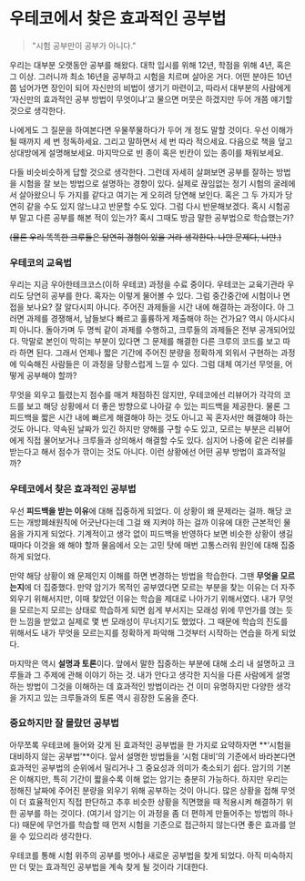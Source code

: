 # 우테코에서 찾은 효과적인 공부법



> "시험 공부만이 공부가 아니다."



우리는 대부분 오랫동안 공부를 해왔다. 대학 입시를 위해 12년, 학점을 위해 4년, 혹은 그 이상. 그러니까 최소 16년을 공부하고 시험을 치르며 살아온 거다. 어떤 분야든 10년쯤 넘어가면 장인이 되어 자신만의 비법이 생기기 마련이고, 따라서 대부분의 사람에게 ‘자신만의 효과적인 공부 방법이 무엇이냐’고 물으면 머뭇은 하겠지만 두어 개쯤 얘기할 것으로 생각한다.

 나에게도 그 질문을 하여본다면 우물쭈물하다가 두어 개 정도 말할 것이다. 우선 이해가 될 때까지 세 번 정독하세요. 그리고 말하면서 세 번 따라 적으세요. 다음으로 책을 덮고 상대방에게 설명해보세요. 마지막으로 빈 종이 혹은 빈칸이 있는 종이를 채워보세요.

 다들 비슷비슷하게 답할 것으로 생각한다. 그런데 자세히 살펴보면 공부를 잘하는 방법을 시험을 잘 보는 방법으로 설명하는 경향이 있다. 실제로 끊임없는 정기 시험의 굴레에서 살아왔으니 두 가지를 같다고 여기는 게 오히려 당연해 보인다. 혹은 그 두 가지가 당연히 같을 수도 있지 않느냐고 반문할 수도 있다. 그럼 다시 반문해보겠다. 혹시 시험공부 말고 다른 공부를 해본 적이 있는가? 혹시 그때도 방금 말한 공부법으로 학습했는가? 

~~(물론 우리 똑똑한 크루들은 당연히 경험이 있을 거라 생각한다. 나만 문제다, 나만.)~~



### 우테코의 교육법



 우리는 지금 우아한테크코스(이하 우테코) 과정을 수료 중이다. 우테코는 교육기관라 우리도 당연히 공부를 한다. 혹자는 이렇게 물어볼 수 있다. 그럼 중간중간에 시험이나 면접을 보나요? 잘 알다시피 아니다. 주어진 과제들을 시간 내에 해결하는 과정이다. 아 그러면 과제를 경쟁해서, 남들보다 빠르고 훌륭하게 제출해야 하는 건가요? 역시 아시다시피 아니다. 돌아가며 두 명씩 같이 과제를 수행하고, 크루들의 과제들은 전부 공개되어있다. 막말로 본인이 막히는 부분이 있다면 그 문제를 해결한 다른 크루의 코드를 보고 따라 하면 된다. 그래서 언제나 짧은 기간에 주어진 분량을 정확하게 외워서 구현하는 과정에 익숙해진 사람들은 이 과정을 당황스럽게 느낄 수 있다. 그럼 대체 여기선 무엇을, 어떻게 공부해야 할까?

 무엇을 외우고 틀렸는지 점수를 매겨 채점하진 않지만, 우테코에선 리뷰어가 각각의 코드를 보고 해당 상황에서 더 좋은 방향으로 나아갈 수 있는 피드백을 제공한다. 물론 그 피드백을 짧은 시간 내에 빠르게 해결해야 하는 것도 아니고 꼭 혼자서만 해결해야 하는 것도 아니다. 약속된 날짜가 있긴 하지만 양해를 구할 수도 있고, 모르는 부분은 리뷰어에게 직접 물어보거나 크루들과 상의해서 해결할 수도 있다. 심지어 나중에 같은 리뷰를 받는다고 해서 점수가 깎이는 것도 아니다. 이런 상황에선 어떤 공부 방법이 효과적일까?



### 우테코에서 찾은 효과적인 공부법



 우선 **피드백을 받는 이유**에 대해 집중하게 되었다. 이 상황이 왜 문제라는 걸까. 해당 코드는 개방폐쇄원칙에 어긋난다는데 그걸 왜 지켜야 하는 걸까 이유에 대한 근본적인 물음을 가지게 되었다. 기계적이고 생각 없이 피드백을 반영하다 보면 비슷한 상황이 생길 때마다 이것을 왜 해야 할까 물음에서 오는 고민 탓에 매번 고통스러워 원인에 대해 집중하게 되었다. 

만약 해당 상황이 왜 문제인지 이해를 하면 변경하는 방법을 학습한다. 그땐 **무엇을 모르는지**에 더 집중했다. 만약 암기가 목적인 공부였다면 모르는 부분을 찾는 이유는 더 자주 외우기 위해서지만, 이때 찾았던 이유는 학습을 제대로 나아가기 위해서였다. 내가 무엇을 모르는지 모르는 상태로 학습하게 되면 쉽게 부서지는 모래성 위에 무언가를 얹는 듯한 느낌을 받았고 실제로 몇 번 모래성이 무너지기도 했었다. 그 때문에 학습의 진도를 위해서도 내가 무엇을 모르는지를 정확하게 파악해 그것부터 시작하는 연습을 하게 되었다.

 마지막은 역시 **설명과 토론**이다. 앞에서 말한 집중하는 부분에 대해 소리 내 설명하고 크루들과 그 주제에 관해 이야기 하는 것. 내가 안다고 생각한 지식을 다른 사람에게 설명하는 방법이 그것을 이해하는 데 효과적인 방법이라는 건 이미 유명하지만 다양한 생각을 가지고 있는 크루들과의 토론 역시 굉장한 도움을 준다.



### 중요하지만 잘 몰랐던 공부법



  아무쪼록 우테코에 들어와 갖게 된 효과적인 공부법을 한 가지로 요약하자면 **‘시험을 대비하지 않는 공부법’**이다. 앞서 설명한 방법들을 ‘시험 대비’의 기준에서 바라본다면 효과적인 공부법의 순위에서 밀리거나 그 중요성과 의미가 축소되기 쉽다. 암기의 기본은 이해지만, 특히 기간이 짧을수록 이해 없는 암기는 충분히 가능하다. 하지만 우리는 정해진 날짜에 주어진 분량을 외우기 위해 공부하는 것이 아니다. 많은 상황을 접해 무엇이 더 효율적인지 직접 판단하고 추후 비슷한 상황을 직면했을 때 적용시켜 해결하기 위한 공부를 하는 것이다. (여기서 암기는 이 과정을 좀 더 편하게 만들어주는 방법의 하나다) 때문에 무언가를 학습할 때 먼저 시험을 기준으로 접근하지 않는다면 좋은 효과를 얻을 수 있으리라 생각한다.



우테코를 통해 시험 위주의 공부를 벗어나 새로운 공부법을 찾게 되었다. 아직 미숙하지만 더 맞는 효과적인 공부법을 계속 찾게 될 것이라 기대한다.